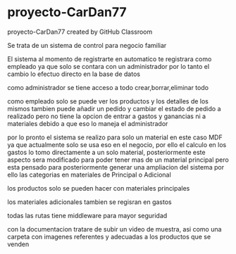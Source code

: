# proyecto-CarDan77
proyecto-CarDan77 created by GitHub Classroom

Se trata de un sistema de control para negocio familiar 

El sistema al momento de registrarte en automatico te registrara como empleado 
ya que solo se contara con un administrador por lo tanto el cambio 
lo efectuo directo en la base de datos 

como administrador se tiene acceso a todo crear,borrar,eliminar todo 

como empleado solo se puede ver los productos y los detalles de los mismos
tambien puede añadir un pedido y cambiar el estado de pedido a realizado 
pero no tiene la opcion de entrar a gastos y ganancias ni a materiales
debido a que eso lo maneja el administrador

por lo pronto el sistema se realizo para solo un material en este caso MDF 
ya que actualmente solo se usa eso en el negocio, por ello el calculo en 
los gastos lo tomo directamente a un solo material, posteriormente 
este aspecto sera modificado para poder tener mas de un material principal 
pero esta pensado para posteriormente generar una ampliacion del sistema 
por ello las categorias en materiales de Principal o Adicional 

los productos solo se pueden hacer con materiales principales

los materiales adicionales tambien se regisran en gastos 

todas las rutas tiene middleware para mayor seguridad

con la documentacion tratare de subir un video de muestra, asi como una carpeta con imagenes 
referentes y adecuadas a los productos que se venden 
